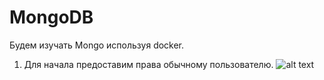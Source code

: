 # MongoDB

Будем изучать Mongo используя docker.

1. Для начала предоставим права обычному пользователю.
![alt text](https://github.com/AkshaevNikita/MongoDB/blob/pic1.jpg?raw=true)
